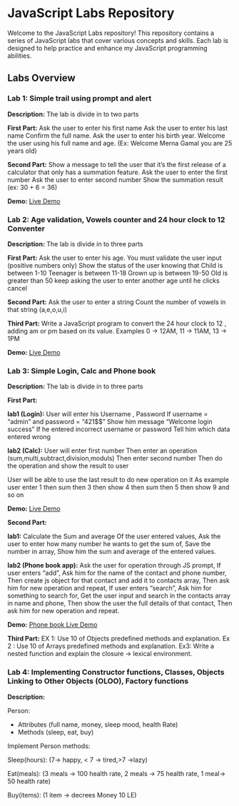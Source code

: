 # JavaScript Labs Repository

Welcome to the JavaScript Labs repository! This repository contains a series of JavaScript labs that cover various concepts and skills. Each lab is designed to help practice and enhance my JavaScript programming abilities.

## Labs Overview

<!-- Lab1 -->
### Lab 1: Simple trail using prompt and alert
<!-- ![Lab 1](./images/lab1.png) -->

**Description:**
The lab is divide in to two parts

**First Part:**
Ask the user to enter his first name
Ask the user to enter his last name
Confirm the full name.
Ask the user to enter his birth year.
Welcome the user using his full name and age.
(Ex: Welcome Merna Gamal you are 25 years old)

**Second Part:**
Show a message to tell the user that it’s the first release of a calculator that only has a summation feature.
Ask the user to enter the first number
Ask the user to enter second number
Show the summation result (ex: 30 + 6 = 36)

**Demo:**
[Live Demo](https://mernagamalshenouda.github.io/JavaScript-Labs/Lab1-JS/Index.html)

<!-- Lab2 -->
### Lab 2: Age validation, Vowels counter and 24 hour clock to 12 Conventer
<!-- ![Lab 1](./images/lab1.png) -->

**Description:**
The lab is divide in to three parts

**First Part:**
Ask the user to enter his age. You must validate the user input (positive numbers only)
 Show the status of the user knowing that
 Child is between 1-10
 Teenager is between 11-18
 Grown up is between 19-50
 Old is greater than 50
 keep asking the user to enter another age until he clicks cancel 

**Second Part:**
Ask the user to enter a string
 Count the number of vowels in that string (a,e,o,u,i) 

**Third Part:**
Write a JavaScript program to convert the 24 hour clock to 12 , adding am or pm based on its value.
 Examples 
0 -> 12AM,
 11 -> 11AM,
 13 -> 1PM 

**Demo:**
[Live Demo](https://mernagamalshenouda.github.io/JavaScript-Labs/Lab2-JS/index.html)

<!-- Lab3 -->
### Lab 3: Simple Login, Calc and Phone book
<!-- ![Lab 1](./images/lab1.png) -->

**Description:**
The lab is divide in to three parts

**First Part:**

**lab1 (Login):** User will enter his Username , Password 
If username = “admin” and password = “421$$” 
Show him message “Welcome login success”
If he entered incorrect username or password
Tell him which data entered wrong

**lab2 (Calc):** 
User will enter first number
Then enter an operation (sum,multi,subtract,division,moduls)
Then enter second number
Then do the operation and show the result to user

User will be able to use the last result to do new operation on it
As example user enter 1 then sum then 3 then show 4 then sum then 5 then show 
9 and so on

**Demo:**
[Live Demo](https://mernagamalshenouda.github.io/JavaScript-Labs/Lab3-JS/Part1/index.html)

**Second Part:**

**lab1:** Calculate the Sum and average Of the user entered values,
Ask the user to enter how many number he wants to get the sum of,
Save the number in array,
Show him the sum and average of the entered values.

**lab2 (Phone book app):** 
Ask the user for operation through JS prompt,
If user enters “add”,
Ask him for the name of the contact and phone number,
Then create js object for that contact and add it to contacts array,
Then ask him for new operation and repeat,
If user enters “search”,
Ask him for something to search for,
Get the user input and search in the contacts array in name and phone,
Then show the user the full details of that contact,
Then ask him for new operation and repeat.

**Demo:**
[Phone book Live Demo](https://mernagamalshenouda.github.io/JavaScript-Labs/Lab3-JS/Part2/index.html)

**Third Part:**
EX 1:
Use 10 of Objects predefined methods and explanation.
Ex 2 :
Use 10 of Arrays predefined methods and explanation.
Ex3:
Write a nested function and explain the closure -> lexical environment.

<!-- Lab4 -->
### Lab 4: Implementing Constructor functions, Classes, Objects Linking to Other Objects (OLOO), Factory functions
<!-- ![Lab 1](./images/lab1.png) -->

**Description:**

Person:
-	Attributes (full name, money, sleep mood, health Rate)
-	Methods (sleep, eat, buy)

Implement Person methods:

Sleep(hours): (7-> happy, < 7 -> tired,>7 ->lazy)

Eat(meals): (3 meals -> 100 health rate, 2 meals -> 75 health rate, 1 meal-> 50 health rate)

Buy(items): (1 item -> decrees Money 10 LE)	
	





